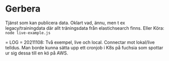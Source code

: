 # Gerbera

Tjänst som kan publicera data.
Oklart vad, ännu, men t ex legacy/trainingdata där allt träningsdata från elastichsearch finns.
Eller
Köra:
`node live-example.js`

= LOG =
20211108:
Två exempel, live och local. Connectar mot lokal/live telldus.
Man borde kunna sätta upp ett cronjob i K8s på fuchsia som spottar ur sig dessa till en kö på AWS.
